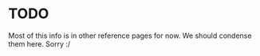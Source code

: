 # TODO
Most of this info is in other reference pages for now. We should condense them here. Sorry :/
